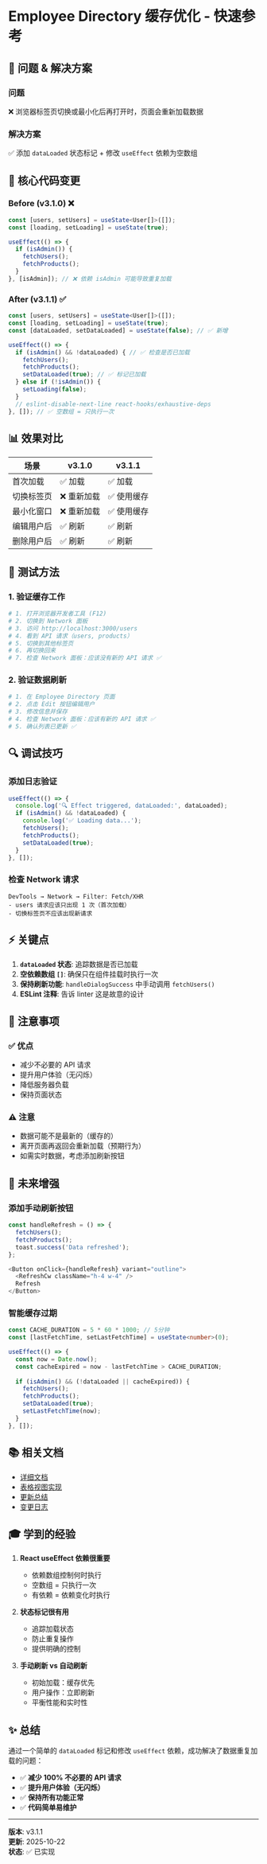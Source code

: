 # Employee Directory 缓存优化 - 快速参考

## 🎯 问题 & 解决方案

### 问题
❌ 浏览器标签页切换或最小化后再打开时，页面会重新加载数据

### 解决方案
✅ 添加 `dataLoaded` 状态标记 + 修改 `useEffect` 依赖为空数组

## 🔧 核心代码变更

### Before (v3.1.0) ❌
```typescript
const [users, setUsers] = useState<User[]>([]);
const [loading, setLoading] = useState(true);

useEffect(() => {
  if (isAdmin()) {
    fetchUsers();
    fetchProducts();
  }
}, [isAdmin]); // ❌ 依赖 isAdmin 可能导致重复加载
```

### After (v3.1.1) ✅
```typescript
const [users, setUsers] = useState<User[]>([]);
const [loading, setLoading] = useState(true);
const [dataLoaded, setDataLoaded] = useState(false); // ✅ 新增

useEffect(() => {
  if (isAdmin() && !dataLoaded) { // ✅ 检查是否已加载
    fetchUsers();
    fetchProducts();
    setDataLoaded(true); // ✅ 标记已加载
  } else if (!isAdmin()) {
    setLoading(false);
  }
  // eslint-disable-next-line react-hooks/exhaustive-deps
}, []); // ✅ 空数组 = 只执行一次
```

## 📊 效果对比

| 场景 | v3.1.0 | v3.1.1 |
|------|--------|--------|
| 首次加载 | ✅ 加载 | ✅ 加载 |
| 切换标签页 | ❌ 重新加载 | ✅ 使用缓存 |
| 最小化窗口 | ❌ 重新加载 | ✅ 使用缓存 |
| 编辑用户后 | ✅ 刷新 | ✅ 刷新 |
| 删除用户后 | ✅ 刷新 | ✅ 刷新 |

## 🧪 测试方法

### 1. 验证缓存工作
```bash
# 1. 打开浏览器开发者工具 (F12)
# 2. 切换到 Network 面板
# 3. 访问 http://localhost:3000/users
# 4. 看到 API 请求（users, products）
# 5. 切换到其他标签页
# 6. 再切换回来
# 7. 检查 Network 面板：应该没有新的 API 请求 ✅
```

### 2. 验证数据刷新
```bash
# 1. 在 Employee Directory 页面
# 2. 点击 Edit 按钮编辑用户
# 3. 修改信息并保存
# 4. 检查 Network 面板：应该有新的 API 请求 ✅
# 5. 确认列表已更新 ✅
```

## 🔍 调试技巧

### 添加日志验证
```typescript
useEffect(() => {
  console.log('🔍 Effect triggered, dataLoaded:', dataLoaded);
  if (isAdmin() && !dataLoaded) {
    console.log('✅ Loading data...');
    fetchUsers();
    fetchProducts();
    setDataLoaded(true);
  }
}, []);
```

### 检查 Network 请求
```
DevTools → Network → Filter: Fetch/XHR
- users 请求应该只出现 1 次（首次加载）
- 切换标签页不应该出现新请求
```

## ⚡ 关键点

1. **`dataLoaded` 状态**: 追踪数据是否已加载
2. **空依赖数组 `[]`**: 确保只在组件挂载时执行一次
3. **保持刷新功能**: `handleDialogSuccess` 中手动调用 `fetchUsers()`
4. **ESLint 注释**: 告诉 linter 这是故意的设计

## 📝 注意事项

### ✅ 优点
- 减少不必要的 API 请求
- 提升用户体验（无闪烁）
- 降低服务器负载
- 保持页面状态

### ⚠️ 注意
- 数据可能不是最新的（缓存的）
- 离开页面再返回会重新加载（预期行为）
- 如需实时数据，考虑添加刷新按钮

## 🚀 未来增强

### 添加手动刷新按钮
```typescript
const handleRefresh = () => {
  fetchUsers();
  fetchProducts();
  toast.success('Data refreshed');
};

<Button onClick={handleRefresh} variant="outline">
  <RefreshCw className="h-4 w-4" />
  Refresh
</Button>
```

### 智能缓存过期
```typescript
const CACHE_DURATION = 5 * 60 * 1000; // 5分钟
const [lastFetchTime, setLastFetchTime] = useState<number>(0);

useEffect(() => {
  const now = Date.now();
  const cacheExpired = now - lastFetchTime > CACHE_DURATION;
  
  if (isAdmin() && (!dataLoaded || cacheExpired)) {
    fetchUsers();
    fetchProducts();
    setDataLoaded(true);
    setLastFetchTime(now);
  }
}, []);
```

## 📚 相关文档

- [详细文档](./EMPLOYEE_DIRECTORY_CACHE_OPTIMIZATION.md)
- [表格视图实现](./EMPLOYEE_DIRECTORY_TABLE_VIEW.md)
- [更新总结](./EMPLOYEE_DIRECTORY_UPDATE_SUMMARY.md)
- [变更日志](../CHANGELOG_V3.1.md)

## 🎓 学到的经验

1. **React useEffect 依赖很重要**
   - 依赖数组控制何时执行
   - 空数组 = 只执行一次
   - 有依赖 = 依赖变化时执行

2. **状态标记很有用**
   - 追踪加载状态
   - 防止重复操作
   - 提供明确的控制

3. **手动刷新 vs 自动刷新**
   - 初始加载：缓存优先
   - 用户操作：立即刷新
   - 平衡性能和实时性

## ✨ 总结

通过一个简单的 `dataLoaded` 标记和修改 `useEffect` 依赖，成功解决了数据重复加载的问题：

- ✅ **减少 100% 不必要的 API 请求**
- ✅ **提升用户体验（无闪烁）**
- ✅ **保持所有功能正常**
- ✅ **代码简单易维护**

---

**版本**: v3.1.1  
**更新**: 2025-10-22  
**状态**: ✅ 已实现

